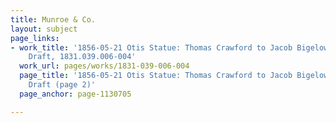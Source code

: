 ```yaml
---
title: Munroe & Co.
layout: subject
page_links:
- work_title: '1856-05-21 Otis Statue: Thomas Crawford to Jacob Bigelow, Notice of
    Draft, 1831.039.006-004'
  work_url: pages/works/1831-039-006-004
  page_title: '1856-05-21 Otis Statue: Thomas Crawford to Jacob Bigelow, Notice of
    Draft (page 2)'
  page_anchor: page-1130705

---
```

